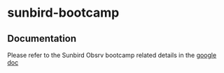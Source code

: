 # sunbird-bootcamp

## Documentation

Please refer to the Sunbird Obsrv bootcamp related details in the [google doc](https://docs.google.com/document/d/1ST6CXpb3hPckMDr6eePlfv9n1bv0M7LCi4aMokk2qpI/edit#heading=h.ofda24gh120t)
